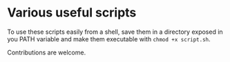 # Various useful scripts

To use these scripts easily from a shell, save them in a directory exposed in
you PATH variable and make them executable with `chmod +x script.sh`.

Contributions are welcome.
